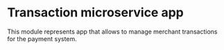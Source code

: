 # Transaction microservice app

This module represents app that allows to manage merchant transactions for the payment system.